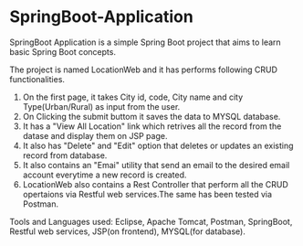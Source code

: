 # SpringBoot-Application
SpringBoot Application is a simple Spring Boot project that aims to learn basic Spring Boot concepts.

The project is named LocationWeb and it has performs following CRUD functionalities.
  1. On the first page, it takes City id, code, City name and city Type(Urban/Rural) as input from the user.
  2. On Clicking the submit buttom it saves the data to MYSQL database.
  3. It has a "View All Location" link which retrives all the record from the datase and display them on JSP page.
  4. It also has "Delete" and "Edit" option that deletes or updates an existing record from database.
  5. It also contains an "Emai" utility that send an email to the desired email account everytime a new record is created.
  6. LocationWeb also contains a Rest Controller that perform all the CRUD opertaions via Restful web services.The same has been tested via Postman.
  
  Tools and Languages used: Eclipse, Apache Tomcat, Postman, SpringBoot, Restful web services, JSP(on frontend), MYSQL(for database).
  
